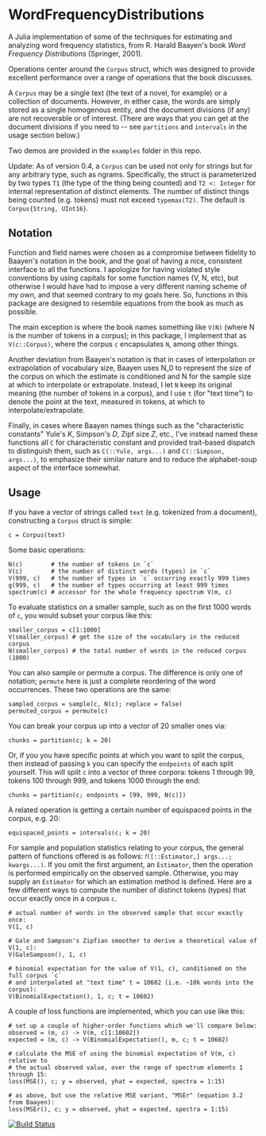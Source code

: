 # WordFrequencyDistributions
A Julia implementation of some of the techniques for estimating and analyzing word frequency statistics, from R. Harald Baayen's book _Word Frequency Distributions_ (Springer, 2001).

Operations center around the `Corpus` struct, which was designed to provide excellent performance over a range of operations that the book discusses.

A `Corpus` may be a single text (the text of a novel, for example) or a collection of documents. However, in either case, the words are simply stored as a single homogenous entity, and the document divisions (if any) are not recoverable or of interest. (There are ways that you can get at the document divisions if you need to -- see `partitions` and `intervals` in the usage section below.)

Two demos are provided in the `examples` folder in this repo.

Update: As of version 0.4, a `Corpus` can be used not only for strings but for any arbitrary type, such as ngrams. Specifically, the struct is parameterized by two types `T1` (the type of the thing being counted) and `T2 <: Integer` for internal representation of distinct elements. The number of distinct things being counted (e.g. tokens) must not exceed `typemax(T2)`. The default is `Corpus{String, UInt16}`.

## Notation
Function and field names were chosen as a compromise between fidelity to Baayen's notation in the book, and the goal of having a nice, consistent interface to all the functions. I apologize for having violated style conventions by using capitals for some function names (V, N, etc), but otherwise I would have had to impose a very different naming scheme of my own, and that seemed contrary to my goals here. So, functions in this package are designed to resemble equations from the book as much as possible.

The main exception is where the book names something like `V(N)` (where N is the number of tokens in a corpus); in this package, I implement that as `V(c::Corpus)`, where the corpus `c` encapsulates `N`, among other things.

Another deviation from Baayen's notation is that in cases of interpolation or extrapolation of vocabulary size, Baayen uses N_0 to represent the size of the corpus on which the estimate is conditioned and N for the sample size at which to interpolate or extrapolate. Instead, I let `N` keep its original meaning (the number of tokens in a corpus), and I use `t` (for "text time") to denote the point at the text, measured in tokens, at which to interpolate/extrapolate.

Finally, in cases where Baayen names things such as the "characteristic constants" Yule's _K_, Simpson's _D_, Zipf size _Z_, etc., I've instead named these functions all `C` for characteristic constant and provided trait-based dispatch to distinguish them, such as `C(::Yule, args...)` and `C(::Simpson, args...)`, to emphasize their similar nature and to reduce the alphabet-soup aspect of the interface somewhat.


## Usage
If you have a vector of strings called `text` (e.g. tokenized from a document), constructing a `Corpus` struct is simple:
```
c = Corpus(text)
```

Some basic operations:
```
N(c)        # the number of tokens in `c`
V(c)        # the number of distinct words (types) in `c`
V(999, c)   # the number of types in `c` occurring exactly 999 times
g(999, c)   # the number of types occurring at least 999 times
spectrum(c) # accessor for the whole frequency spectrum V(m, c)
```

To evaluate statistics on a smaller sample, such as on the first 1000 words of `c`, you would subset your corpus like this:
```
smaller_corpus = c[1:1000]
V(smaller_corpus) # get the size of the vocabulary in the reduced corpus
N(smaller_corpus) # the total number of words in the reduced corpus (1000)
```

You can also sample or permute a corpus. The difference is only one of notation; `permute` here is just a complete reordering of the word occurrences. These two operations are the same:
```
sampled_corpus = sample(c, N(c); replace = false)
permuted_corpus = permute(c)
```

You can break your corpus up into a vector of 20 smaller ones via:
```
chunks = partition(c; k = 20)
```

Or, if you you have specific points at which you want to split the corpus, then instead of passing `k` you can specify the `endpoints` of each split yourself. This will split `c` into a vector of three corpora:  tokens 1 through 99, tokens 100 through 999, and tokens 1000 through the end:
```
chunks = partition(c; endpoints = [99, 999, N(c)])
```

A related operation is getting a certain number of equispaced points in the corpus, e.g. 20:
```
equispaced_points = intervals(c; k = 20)
```

For sample and population statistics relating to your corpus, the general pattern of functions offered is as follows: `𝑓([::Estimator,] args...; kwargs...)`. If you omit the first argument, an `Estimator`, then the operation is performed empirically on the observed sample. Otherwise, you may supply an `Estimator` for which an estimation method is defined. Here are a few different ways to compute the number of distinct tokens (types) that occur exactly once in a corpus `c`.
```
# actual number of words in the observed sample that occur exactly once:
V(1, c)

# Gale and Sampson's Zipfian smoother to derive a theoretical value of V(1, c):
V(GaleSampson(), 1, c)

# binomial expectation for the value of V(1, c), conditioned on the full corpus `c` 
# and interpolated at "text time" t = 10602 (i.e. ~10k words into the corpus):
V(BinomialExpectation(), 1, c; t = 10602)
```

A couple of loss functions are implemented, which you can use like this:
```
# set up a couple of higher-order functions which we'll compare below:
observed = (m, c) -> V(m, c[1:10602])
expected = (m, c) -> V(BinomialExpectation(), m, c; t = 10602)

# calculate the MSE of using the binomial expectation of V(m, c) relative to
# the actual observed value, over the range of spectrum elements 1 through 15:
loss(MSE(), c; y = observed, yhat = expected, spectra = 1:15)

# as above, but use the relative MSE variant, "MSEr" (equation 3.2 from Baayen):
loss(MSEr(), c; y = observed, yhat = expected, spectra = 1:15)
```

[![Build Status](https://github.com/myersm0/WordFrequencyDistributions.jl/actions/workflows/CI.yml/badge.svg?branch=main)](https://github.com/myersm0/WordFrequencyDistributions.jl/actions/workflows/CI.yml?query=branch%3Amain)

